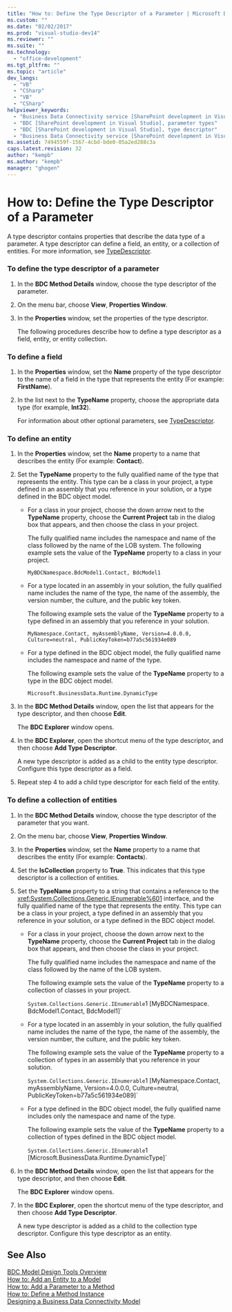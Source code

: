 ```yaml
---
title: "How to: Define the Type Descriptor of a Parameter | Microsoft Docs"
ms.custom: ""
ms.date: "02/02/2017"
ms.prod: "visual-studio-dev14"
ms.reviewer: ""
ms.suite: ""
ms.technology: 
  - "office-development"
ms.tgt_pltfrm: ""
ms.topic: "article"
dev_langs: 
  - "VB"
  - "CSharp"
  - "VB"
  - "CSharp"
helpviewer_keywords: 
  - "Business Data Connectivity service [SharePoint development in Visual Studio], type descriptor"
  - "BDC [SharePoint development in Visual Studio], parameter types"
  - "BDC [SharePoint development in Visual Studio], type descriptor"
  - "Business Data Connectivity service [SharePoint development in Visual Studio], parameter types"
ms.assetid: 7494559f-1567-4cbd-bde0-05a2ed288c3a
caps.latest.revision: 32
author: "kempb"
ms.author: "kempb"
manager: "ghogen"
---
```

# How to: Define the Type Descriptor of a Parameter
  A type descriptor contains properties that describe the data type of a parameter. A type descriptor can define a field, an entity, or a collection of entities. For more information, see [TypeDescriptor](http://msdn.microsoft.com/library/ms543392%28v=office.12%29.aspx).  
  
### To define the type descriptor of a parameter  
  
1.  In the **BDC Method Details** window, choose the type descriptor of the parameter.  
  
2.  On the menu bar, choose **View**, **Properties Window**.  
  
3.  In the **Properties** window, set the properties of the type descriptor.  
  
     The following procedures describe how to define a type descriptor as a field, entity, or entity collection.  
  
### To define a field  
  
1.  In the **Properties** window, set the **Name** property of the type descriptor to the name of a field in the type that represents the entity (For example: **FirstName**).  
  
2.  In the list next to the **TypeName** property, choose the appropriate data type (for example, **Int32**).  
  
     For information about other optional parameters, see [TypeDescriptor](http://msdn.microsoft.com/library/ms543392%28v=office.12%29.aspx).  
  
### To define an entity  
  
1.  In the **Properties** window, set the **Name** property to a name that describes the entity (For example: **Contact**).  
  
2.  Set the **TypeName** property to the fully qualified name of the type that represents the entity. This type can be a class in your project, a type defined in an assembly that you reference in your solution, or a type defined in the BDC object model.  
  
    -   For a class in your project, choose the down arrow next to the **TypeName** property, choose the **Current Project** tab in the dialog box that appears, and then choose the class in your project.  
  
         The fully qualified name includes the namespace and name of the class followed by the name of the LOB system. The following example sets the value of the **TypeName** property to a class in your project.  
  
         `MyBDCNamespace.BdcModel1.Contact, BdcModel1`  
  
    -   For a type located in an assembly in your solution, the fully qualified name includes the name of the type, the name of the assembly, the version number, the culture, and the public key token.  
  
         The following example sets the value of the **TypeName** property to a type defined in an assembly that you reference in your solution.  
  
         `MyNamespace.Contact, myAssemblyName, Version=4.0.0.0, Culture=neutral, PublicKeyToken=b77a5c561934e089`  
  
    -   For a type defined in the BDC object model, the fully qualified name includes the namespace and name of the type.  
  
         The following example sets the value of the **TypeName** property to a type in the BDC object model.  
  
         `Microsoft.BusinessData.Runtime.DynamicType`  
  
3.  In the **BDC Method Details** window, open the list that appears for the type descriptor, and then choose **Edit**.  
  
     The **BDC Explorer** window opens.  
  
4.  In the **BDC Explorer**, open the shortcut menu of the type descriptor, and then choose **Add Type Descriptor**.  
  
     A new type descriptor is added as a child to the entity type descriptor. Configure this type descriptor as a field.  
  
5.  Repeat step 4 to add a child type descriptor for each field of the entity.  
  
### To define a collection of entities  
  
1.  In the **BDC Method Details** window, choose the type descriptor of the parameter that you want.  
  
2.  On the menu bar, choose **View**, **Properties Window**.  
  
3.  In the **Properties** window, set the **Name** property to a name that describes the entity (For example: **Contacts**).  
  
4.  Set the **IsCollection** property to **True**. This indicates that this type descriptor is a collection of entities.  
  
5.  Set the **TypeName** property to a string that contains a reference to the <xref:System.Collections.Generic.IEnumerable%601> interface, and the fully qualified name of the type that represents the entity. This type can be a class in your project, a type defined in an assembly that you reference in your solution, or a type defined in the BDC object model.  
  
    -   For a class in your project, choose the down arrow next to the **TypeName** property, choose the **Current Project** tab in the dialog box that appears, and then choose the class in your project.  
  
         The fully qualified name includes the namespace and name of the class followed by the name of the LOB system.  
  
         The following example sets the value of the **TypeName** property to a collection of classes in your project.  
  
         `System.Collections.Generic.IEnumerable`1 [MyBDCNamespace.` `BdcModel1.Contact, BdcModel1]`  
  
    -   For a type located in an assembly in your solution, the fully qualified name includes the name of the type, the name of the assembly, the version number, the culture, and the public key token.  
  
         The following example sets the value of the **TypeName** property to a collection of types in an assembly that you reference in your solution.  
  
         `System.Collections.Generic.IEnumerable`1 [MyNamespace.Contact, myAssemblyName, Version=4.0.0.0, Culture=neutral, PublicKeyToken=b77a5c561934e089]`  
  
    -   For a type defined in the BDC object model, the fully qualified name includes only the namespace and name of the type.  
  
         The following example sets the value of the **TypeName** property to a collection of types defined in the BDC object model.  
  
         `System.Collections.Generic.IEnumerable`1 [Microsoft.BusinessData.Runtime.DynamicType]`  
  
6.  In the **BDC Method Details** window, open the list that appears for the type descriptor, and then choose **Edit**.  
  
     The **BDC Explorer** window opens.  
  
7.  In the **BDC Explorer**, open the shortcut menu of the type descriptor, and then choose **Add Type Descriptor**.  
  
     A new type descriptor is added as a child to the collection type descriptor. Configure this type descriptor as an entity.  
  
## See Also  
 [BDC Model Design Tools Overview](../sharepoint/bdc-model-design-tools-overview.md)   
 [How to: Add an Entity to a Model](../sharepoint/how-to-add-an-entity-to-a-model.md)   
 [How to: Add a Parameter to a Method](../sharepoint/how-to-add-a-parameter-to-a-method.md)   
 [How to: Define a Method Instance](../sharepoint/how-to-define-a-method-instance.md)   
 [Designing a Business Data Connectivity Model](../sharepoint/designing-a-business-data-connectivity-model.md)  
  
  